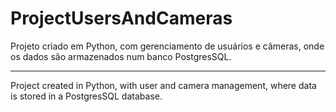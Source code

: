 # ProjectUsersAndCameras
Projeto criado em Python, com gerenciamento de usuários e câmeras, onde os dados são armazenados num banco PostgresSQL.

------------------------------------------------------------------------------------

Project created in Python, with user and camera management, where data is stored in a PostgresSQL database.